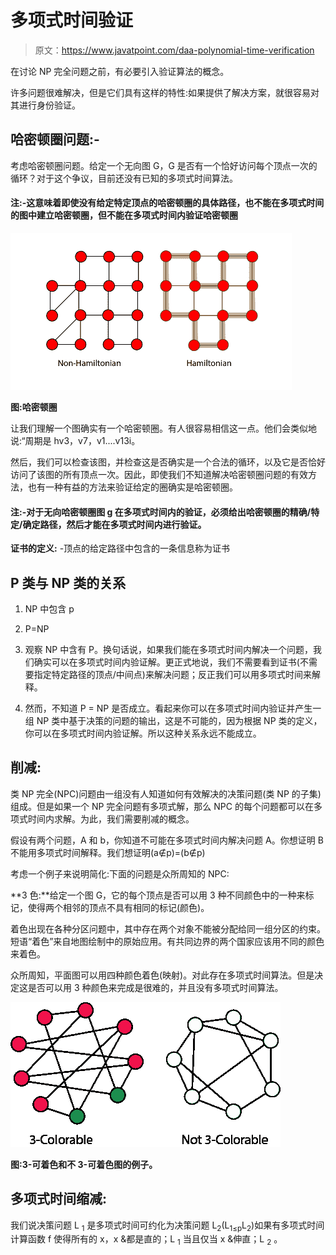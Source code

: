 # 多项式时间验证

> 原文：<https://www.javatpoint.com/daa-polynomial-time-verification>

在讨论 NP 完全问题之前，有必要引入验证算法的概念。

许多问题很难解决，但是它们具有这样的特性:如果提供了解决方案，就很容易对其进行身份验证。

## 哈密顿圈问题:-

考虑哈密顿圈问题。给定一个无向图 G，G 是否有一个恰好访问每个顶点一次的循环？对于这个争议，目前还没有已知的多项式时间算法。

#### 注:-这意味着即使没有给定特定顶点的哈密顿圈的具体路径，也不能在多项式时间的图中建立哈密顿圈，但不能在多项式时间内验证哈密顿圈

![Polynomial Time Verification](img/41faeb47da7b1718831148e9ff075402.png)

**图:哈密顿圈**

让我们理解一个图确实有一个哈密顿圈。有人很容易相信这一点。他们会类似地说:“周期是 hv3，v7，v1....v13i。

然后，我们可以检查该图，并检查这是否确实是一个合法的循环，以及它是否恰好访问了该图的所有顶点一次。因此，即使我们不知道解决哈密顿圈问题的有效方法，也有一种有益的方法来验证给定的圈确实是哈密顿圈。

#### 注:-对于无向哈密顿圈图 g 在多项式时间内的验证，必须给出哈密顿圈的精确/特定/确定路径，然后才能在多项式时间内进行验证。

**证书的定义:** -顶点的给定路径中包含的一条信息称为证书

## P 类与 NP 类的关系

1.  NP 中包含 p
2.  P=NP

1.  观察 NP 中含有 P。换句话说，如果我们能在多项式时间内解决一个问题，我们确实可以在多项式时间内验证解。更正式地说，我们不需要看到证书(不需要指定特定路径的顶点/中间点)来解决问题；反正我们可以用多项式时间来解释。
2.  然而，不知道 P = NP 是否成立。看起来你可以在多项式时间内验证并产生一组 NP 类中基于决策的问题的输出，这是不可能的，因为根据 NP 类的定义，你可以在多项式时间内验证解。所以这种关系永远不能成立。

## 削减:

类 NP 完全(NPC)问题由一组没有人知道如何有效解决的决策问题(类 NP 的子集)组成。但是如果一个 NP 完全问题有多项式解，那么 NPC 的每个问题都可以在多项式时间内求解。为此，我们需要削减的概念。

假设有两个问题，A 和 b，你知道不可能在多项式时间内解决问题 A。你想证明 B 不能用多项式时间解释。我们想证明(a∉p)=(b∉p)

考虑一个例子来说明简化:下面的问题是众所周知的 NPC:

**3 色:**给定一个图 G，它的每个顶点是否可以用 3 种不同颜色中的一种来标记，使得两个相邻的顶点不具有相同的标记(颜色)。

着色出现在各种分区问题中，其中存在两个对象不能被分配给同一组分区的约束。短语“着色”来自地图绘制中的原始应用。有共同边界的两个国家应该用不同的颜色来着色。

众所周知，平面图可以用四种颜色着色(映射)。对此存在多项式时间算法。但是决定这是否可以用 3 种颜色来完成是很难的，并且没有多项式时间算法。

![Polynomial Time Verification](img/a4e65bc9d6486383c5e2df44d2210eb8.png)

**图:3-可着色和不 3-可着色图的例子。**

## 多项式时间缩减:

我们说决策问题 L <sub>1</sub> 是多项式时间可约化为决策问题 L<sub>2</sub>(L<sub>1≤p</sub>L<sub>2</sub>)如果有多项式时间计算函数 f 使得所有的 x，x &都是直的；L <sub>1</sub> 当且仅当 x &伸直；L <sub>2</sub> 。